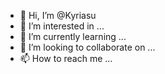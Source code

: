 - 👋 Hi, I’m @Kyriasu
- 👀 I’m interested in ...
- 🌱 I’m currently learning ...
- 💞️ I’m looking to collaborate on ...
- 📫 How to reach me ...

<!---
Kyriasu/Kyriasu is a ✨ special ✨ repository because its `README.md` (this file) appears on your GitHub profile.
You can click the Preview link to take a look at your changes.
--->

